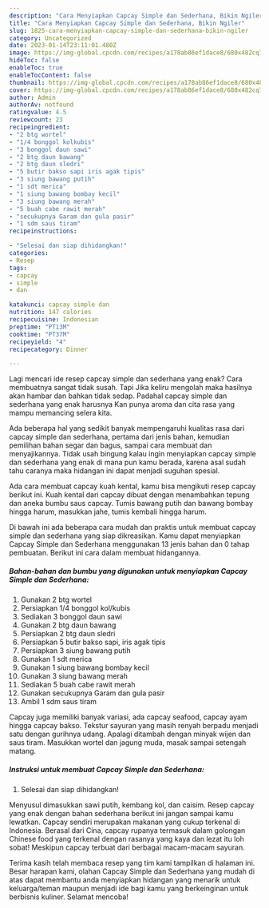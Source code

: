 ```yaml
---
description: "Cara Menyiapkan Capcay Simple dan Sederhana, Bikin Ngiler"
title: "Cara Menyiapkan Capcay Simple dan Sederhana, Bikin Ngiler"
slug: 1825-cara-menyiapkan-capcay-simple-dan-sederhana-bikin-ngiler
category: Uncategorized
date: 2023-01-14T23:11:01.480Z
image: https://img-global.cpcdn.com/recipes/a178ab86ef1dace8/680x482cq70/capcay-simple-dan-sederhana-foto-resep-utama.jpg
hideToc: false
enableToc: true
enableTocContent: false
thumbnail: https://img-global.cpcdn.com/recipes/a178ab86ef1dace8/680x482cq70/capcay-simple-dan-sederhana-foto-resep-utama.jpg
cover: https://img-global.cpcdn.com/recipes/a178ab86ef1dace8/680x482cq70/capcay-simple-dan-sederhana-foto-resep-utama.jpg
author: Admin
authorAv: notfound
ratingvalue: 4.5
reviewcount: 23
recipeingredient:
- "2 btg wortel"
- "1/4 bonggol kolkubis"
- "3 bonggol daun sawi"
- "2 btg daun bawang"
- "2 btg daun sledri"
- "5 butir bakso sapi iris agak tipis"
- "3 siung bawang putih"
- "1 sdt merica"
- "1 siung bawang bombay kecil"
- "3 siung bawang merah"
- "5 buah cabe rawit merah"
- "secukupnya Garam dan gula pasir"
- "1 sdm saus tiram"
recipeinstructions:

- "Selesai dan siap dihidangkan!"
categories:
- Resep
tags:
- capcay
- simple
- dan

katakunci: capcay simple dan 
nutrition: 147 calories
recipecuisine: Indonesian
preptime: "PT13M"
cooktime: "PT37M"
recipeyield: "4"
recipecategory: Dinner

---
```



Lagi mencari ide resep capcay simple dan sederhana yang enak? Cara membuatnya sangat tidak susah. Tapi Jika keliru mengolah maka hasilnya akan hambar dan bahkan tidak sedap. Padahal capcay simple dan sederhana yang enak harusnya Kan punya aroma dan cita rasa yang mampu memancing selera kita.


Ada beberapa hal yang sedikit banyak mempengaruhi kualitas rasa dari capcay simple dan sederhana, pertama dari jenis bahan, kemudian pemilihan bahan segar dan bagus, sampai cara membuat dan menyajikannya. Tidak usah bingung kalau ingin menyiapkan capcay simple dan sederhana yang enak di mana pun kamu berada, karena asal sudah tahu caranya maka hidangan ini dapat menjadi suguhan spesial.

Ada cara membuat capcay kuah kental, kamu bisa mengikuti resep capcay berikut ini. Kuah kental dari capcay dibuat dengan menambahkan tepung dan aneka bumbu saus capcay. Tumis bawang putih dan bawang bombay hingga harum, masukkan jahe, tumis kembali hingga harum.


Di bawah ini ada beberapa cara mudah dan praktis untuk membuat capcay simple dan sederhana yang siap dikreasikan. Kamu dapat menyiapkan Capcay Simple dan Sederhana menggunakan 13 jenis bahan dan 0 tahap pembuatan. Berikut ini cara dalam membuat hidangannya.

<!--inarticleads1-->

##### Bahan-bahan dan bumbu yang digunakan untuk menyiapkan Capcay Simple dan Sederhana:

1. Gunakan 2 btg wortel
1. Persiapkan 1/4 bonggol kol/kubis
1. Sediakan 3 bonggol daun sawi
1. Gunakan 2 btg daun bawang
1. Persiapkan 2 btg daun sledri
1. Persiapkan 5 butir bakso sapi, iris agak tipis
1. Persiapkan 3 siung bawang putih
1. Gunakan 1 sdt merica
1. Gunakan 1 siung bawang bombay kecil
1. Gunakan 3 siung bawang merah
1. Sediakan 5 buah cabe rawit merah
1. Gunakan secukupnya Garam dan gula pasir
1. Ambil 1 sdm saus tiram


Capcay juga memiliki banyak variasi, ada capcay seafood, capcay ayam hingga capcay bakso. Tekstur sayuran yang masih renyah berpadu menjadi satu dengan gurihnya udang. Apalagi ditambah dengan minyak wijen dan saus tiram. Masukkan wortel dan jagung muda, masak sampai setengah matang. 

<!--inarticleads2-->

##### Instruksi untuk membuat Capcay Simple dan Sederhana:


1. Selesai dan siap dihidangkan!

Menyusul dimasukkan sawi putih, kembang kol, dan caisim. Resep capcay yang enak dengan bahan sederhana berikut ini jangan sampai kamu lewatkan. Capcay sendiri merupakan makanan yang cukup terkenal di Indonesia. Berasal dari Cina, capcay rupanya termasuk dalam golongan Chinese food yang terkenal dengan rasanya yang kaya dan lezat itu loh sobat! Meskipun capcay terbuat dari berbagai macam-macam sayuran. 

Terima kasih telah membaca resep yang tim kami tampilkan di halaman ini. Besar harapan kami, olahan Capcay Simple dan Sederhana yang mudah di atas dapat membantu anda menyiapkan hidangan yang menarik untuk keluarga/teman maupun menjadi ide bagi kamu yang berkeinginan untuk berbisnis kuliner. Selamat mencoba!
